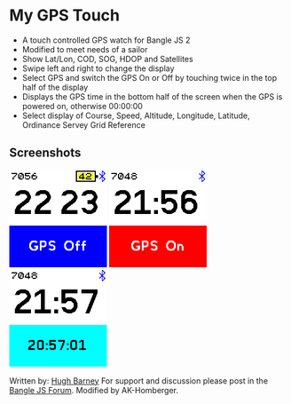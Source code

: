 # My GPS Touch

- A touch controlled GPS watch for Bangle JS 2
- Modified to meet needs of a sailor
- Show Lat/Lon, COD, SOG, HDOP and Satellites
- Swipe left and right to change the display
- Select GPS and switch the GPS On or Off by touching twice in the top half of the display
- Displays the GPS time in the bottom half of the screen when the GPS is powered on, otherwise 00:00:00 
- Select display of Course, Speed, Altitude, Longitude, Latitude, Ordinance Servey Grid Reference

## Screenshots

![](screenshot1.png)
![](screenshot2.png)
![](screenshot3.png)

Written by: [Hugh Barney](https://github.com/hughbarney)  For support and discussion please post in the [Bangle JS Forum](http://forum.espruino.com/microcosms/1424/). Modified by AK-Homberger.
